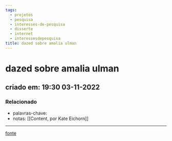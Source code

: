 ```yaml
---
tags:
  - projetos
  - pesquisa
  - interesses-de-pesquisa
  - disserte
  - internet
  - interessesdepesquisa
title: dazed sobre amalia ulman
---
```


# dazed sobre amalia ulman

## criado em: 19:30 03-11-2022

### Relacionado

- palavras-chave:
- notas: [[Content, por Kate Eichorn]]
---

[fonte](https://www.dazeddigital.com/art-photography/article/39375/1/amalia-ulman-2014-instagram-hoax-predicted-the-way-we-use-social-media)
